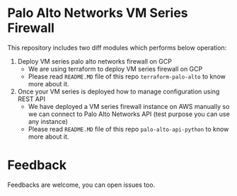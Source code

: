 # Palo Alto Networks VM Series Firewall

This repository includes two diff modules which performs below operation: 

1. Deploy VM series palo alto networks firewall on GCP 
   - We are using terraform to deploy VM series firewall on GCP 
   - Please read `README.MD` file of this repo `terraform-palo-alto` to know more about it. 
2. Once your VM series is deployed how to manage configuration using REST API 
   - We have deployed a VM series firewall instance on AWS manually so we can connect to Palo Alto Networks API (test purpose you can use any instance)
   - Please read `README.MD` file of this repo `palo-alto-api-python` to know more about it.
   
# Feedback

Feedbacks are welcome, you can open issues too.
